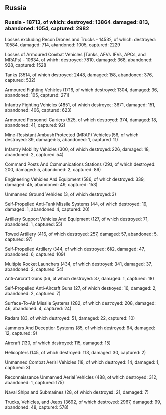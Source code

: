 
 
 ## Russia
 
 ### Russia - 18713, of which: destroyed: 13864, damaged: 813, abandoned: 1054, captured: 2982

 Losses excluding Recon Drones and Trucks - 14532, of which: destroyed: 10584, damaged: 714, abandoned: 1005, captured: 2229

 Losses of Armoured Combat Vehicles [Tanks, AFVs, IFVs, APCs, and MRAPs] - 10634, of which: destroyed: 7810, damaged: 368, abandoned: 928, captured: 1528

 

 

 Tanks (3514, of which destroyed: 2448, damaged: 158, abandoned: 376, captured: 532)

 Armoured Fighting Vehicles (1716, of which destroyed: 1304, damaged: 36, abandoned: 105, captured: 271)

 Infantry Fighting Vehicles (4851, of which destroyed: 3671, damaged: 151, abandoned: 406, captured: 623)

 Armoured Personnel Carriers (525, of which destroyed: 374, damaged: 18, abandoned: 41, captured: 92)

 Mine-Resistant Ambush Protected (MRAP) Vehicles (56, of which destroyed: 39, damaged: 5, abandoned: 1, captured: 11)

 Infantry Mobility Vehicles (300, of which destroyed: 226, damaged: 18, abandoned: 2, captured: 54)

 Command Posts And Communications Stations (293, of which destroyed: 200, damaged: 5, abandoned: 2, captured: 86)

 Engineering Vehicles And Equipment (586, of which destroyed: 339, damaged: 45, abandoned: 49, captured: 153)

 Unmanned Ground Vehicles (3, of which destroyed: 3)

 Self-Propelled Anti-Tank Missile Systems (44, of which destroyed: 19, damaged: 1, abandoned: 4, captured: 20)

 Artillery Support Vehicles And Equipment (127, of which destroyed: 71, abandoned: 1, captured: 55)

 Towed Artillery (416, of which destroyed: 257, damaged: 57, abandoned: 5, captured: 97)

 Self-Propelled Artillery (844, of which destroyed: 682, damaged: 47, abandoned: 6, captured: 109)

 Multiple Rocket Launchers (434, of which destroyed: 341, damaged: 37, abandoned: 2, captured: 54)

 Anti-Aircraft Guns (56, of which destroyed: 37, damaged: 1, captured: 18)

 Self-Propelled Anti-Aircraft Guns (27, of which destroyed: 16, damaged: 2, abandoned: 2, captured: 7)

 Surface-To-Air Missile Systems (282, of which destroyed: 208, damaged: 46, abandoned: 4, captured: 24)

 Radars (83, of which destroyed: 51, damaged: 22, captured: 10)

 Jammers And Deception Systems (85, of which destroyed: 64, damaged: 12, captured: 9)

 Aircraft (130, of which destroyed: 115, damaged: 15)

 Helicopters (145, of which destroyed: 113, damaged: 30, captured: 2)

 Unmanned Combat Aerial Vehicles (18, of which destroyed: 14, damaged: 1, captured: 3)

 Reconnaissance Unmanned Aerial Vehicles (488, of which destroyed: 312, abandoned: 1, captured: 175)

 Naval Ships and Submarines (28, of which destroyed: 21, damaged: 7)

 Trucks, Vehicles, and Jeeps (3692, of which destroyed: 2967, damaged: 99, abandoned: 48, captured: 578)

